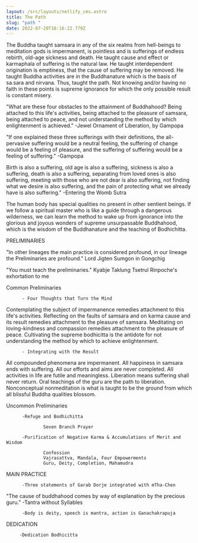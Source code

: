 ```yaml
---
layout: /src/layouts/netlify_cms.astro
title: The Path
slug: "path "
date: 2022-07-20T16:16:22.770Z
---
```

The Buddha taught samsara in any of the six realms from hell-beings to meditation gods is impermanent, is pointless and is sufferings of endless rebirth, old-age sickness and death. He taught cause and effect or karmaphala of suffering is the natural law. He taught interdependent origination is emptiness, that the cause of suffering may be removed. He taught Buddha activities are in the Buddhanature which is the basis of sa.sara and nirvana. Thus, taught the path. Not knowing and/or having no faith in these points is supreme ignorance for which the only possible result is constant misery.

"What are these four obstacles to the attainment of Buddhahood? Being attached to this life's activities, being attached to the pleasure of samsara, being attached to peace, and not understanding the
method by which enlightenment is achieved." -Jewel Ornament of Liberation, by Gampopa

"If one explained these three sufferings with their definitions, the all-pervasive suffering would be a neutral feeling, the suffering of change would be a feeling of pleasure, and the suffering of
suffering would be a feeling of suffering." -Gampopa

Birth is also a suffering, old age is also a suffering, sickness is also a suffering, death is also a suffering, separating from loved ones is also suffering, meeting with those who are not dear is also suffering, not finding what we desire is also suffering, and the pain of protecting what we already have is also suffering." -Entering the Womb Sutra

The human body has special qualities no present in other sentient beings. If we follow a spiritual master who is like a guide through a dangerous wilderness, we can learn the method to wake up from ignorance into the glorious and joyous wonders of supreme unsurpassable Buddhahood, which is the wisdom of the Buddhanature and the teaching of Bodhichitta.

PRELIMINARIES 

"In other lineages the main practice is considered profound, in our lineage the Preliminaries are profound." Lord Jigten Sumgon in Gongchig 

"You must teach the preliminaries." Kyabje Taklung Tsetrul Rinpoche's exhortation to me

  Common Preliminaries 

          - Four Thoughts that Turn the Mind

Contemplating the subject of impermanence remedies attachment to this life's activities. Reflecting on the faults of samsara and on karma cause and its result remedies attachment to the pleasure of samsara. Meditating on loving-kindness and compassion remedies attachment to the pleasure of peace. Cultivating the supreme bodhicitta is the antidote for not understanding the method by which to achieve enlightenment.        

          - Integrating with the Result

All compounded phenomena are impermanent. All happiness in samsara ends with suffering. All our efforts and aims are never completed. All activities in life are futile and meaningless. Liberation means suffering shall never return. Oral teachings of the guru are the path to liberation. Nonconceptual nonmeditation is what is taught to be the ground from which all blissful Buddha qualities blossom.

  Uncommon Preliminaries

          -Refuge and Bodhichitta

                  Seven Branch Prayer 
       
          -Purification of Negative Karma & Accumulations of Merit and Wisdom

                  Confession 
                  Vajrasattva, Mandala, Four Empowerments 
                  Guru, Deity, Completion, Mahamudra 
  
MAIN PRACTICE 

          -Three statements of Garab Dorje integrated with mTha-Chen 
"The cause of buddhahood comes by way of explanation by the precious guru." -Tantra without Syllables

          -Body is deity, speech is mantra, action is Ganachakrapuja

DEDICATION 

         -Dedication Bodhicitta 

